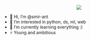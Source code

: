 
<p align="center">
  <img src="https://user-images.githubusercontent.com/84059957/201756437-d1721a57-7bb1-4199-8f21-09d2a4543320.gif" />
</p>


- 👋 Hi, I’m @smir-ant
- 👀 I’m interested in python, ds, ml, web
- 🌱 I’m currently learning everything :)
- ⚡️ Young and ambitious
